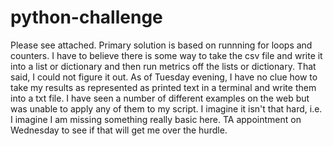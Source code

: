 # python-challenge
Please see attached. Primary solution is based on runnning for loops and counters. I have to believe there is some way to take the csv file and write it into a list or dictionary and then run metrics off the lists or dictionary. That said, I could not figure it out. 
As of Tuesday evening, I have no clue how to take my results as represented as printed text in a terminal and write them into a txt file. I have seen a number of different examples on the web but was unable to apply any of them to my script. I imagine it isn't that hard, i.e. I imagine I am missing something really basic here. TA appointment on Wednesday to see if that will get me over the hurdle. 
